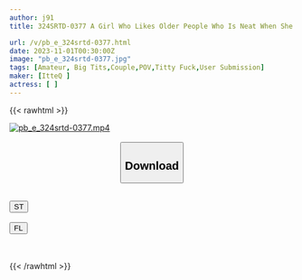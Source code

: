 ```yaml
---
author: j91
title: 324SRTD-0377 A Girl Who Likes Older People Who Is Neat When She Wears Clothes And Has A Perfect Naked Body When She Takes Off Her Clothes.

url: /v/pb_e_324srtd-0377.html
date: 2023-11-01T00:30:00Z
image: "pb_e_324srtd-0377.jpg"
tags: [Amateur, Big Tits,Couple,POV,Titty Fuck,User Submission]
maker: [ItteQ ]
actress: [ ]
---
```



{{< rawhtml >}}

<div class="video" data-videoid="6mVqgraxv0u991K">
    <a href="javascript:;">
        <img src="https://my.j91.asia/v/pb_e_324srtd-0377.jpg" width="WIDTH" height="HEIGHT" alt="pb_e_324srtd-0377.mp4" loading="lazy">
    </a>
</div>

<script type="text/javascript" src="https://j91.asia/asset/on-demand-st.js"></script>

<br>
  <link rel="stylesheet" href="https://j91.asia/asset/bs5.css">
  
  <center>
  <button class="btn btn-primary" type="button" data-bs-toggle="collapse" data-bs-target=".multi-collapse" aria-expanded="false" aria-controls="multiCollapseExample1 multiCollapseExample2"><h2>Download</h2></button></center>
</p>
<div class="row">
  <div class="col">
    <div class="collapse multi-collapse" id="multiCollapseExample1">
      <div class="card card-body">
	      	      <br>
<div class="buttons">  
<a href="https://streamtape.to/v/6mVqgraxv0u991K"><button class="btn-hover color-3"><i class="fa fa-download"></i> ST</button></a></div>
    </div>
  </div>
</div>
  <div class="col">
    <div class="collapse multi-collapse" id="multiCollapseExample2">
      <div class="card card-body">
	      <br>
<div class="buttons">
    <a href="https://filelions.online/f/9dfnel3n542l"><button class="btn-hover color-9"><i class="fa fa-download"></i> FL</button></a></div>
<br><br>
      </div>
    </div>
  </div>
</div>

{{< /rawhtml >}}
